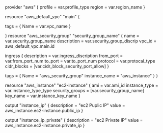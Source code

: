 provider "aws" {
    profile = var.profile_type
    region = var.region_name
}

resource "aws_default_vpc" "main" {

  tags = {
    Name = var.vpc_name
  }

}
resource "aws_security_group" "security_group_name" {
  name        = var.security_group_name
  description = var.security_group_discrip
  vpc_id      = aws_default_vpc.main.id

  ingress {
    description      = var.ingress_discription
    from_port        = var.from_port_num
    to_port          = var.to_port_num
    protocol         = var.protocal_type
    cidr_blocks      = [var.cidr_block_security_port_allow]
  }


  tags = {
    Name = "aws_security_group"
    instance_name = "aws_instance"
  }
}

resource "aws_instance" "ec2-instance" {
    ami = var.ami_id
    instance_type = var.instance_type_type
    security_groups = [var.security_group_name]
    key_name = var.instance_key_name
}

output "instance_ip" {
description = "ec2 Puplic IP"
value = aws_instance.ec2-instance.public_ip
}

output "instance_ip_private" {
description = "ec2 Private IP"
value = aws_instance.ec2-instance.private_ip
}

